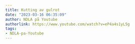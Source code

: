 ```yaml
---
title: Kutting av gulrot
date: "2023-03-16 06:35:09"
author: NDLA på Youtube
authorlink: https://www.youtube.com/watch?v=eP4a4s1yL5g
tags:
- NDLA-pa-Youtube
---
```

